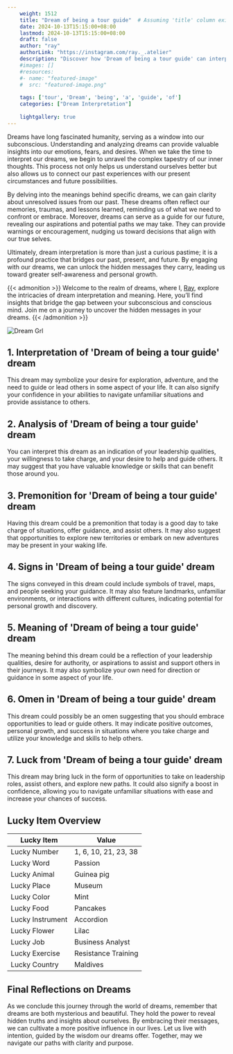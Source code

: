 ```yaml
---
    weight: 1512
    title: "Dream of being a tour guide"  # Assuming 'title' column exists
    date: 2024-10-13T15:15:00+08:00
    lastmod: 2024-10-13T15:15:00+08:00
    draft: false
    author: "ray"
    authorLink: "https://instagram.com/ray._.atelier"
    description: "Discover how 'Dream of being a tour guide' can interpret your future and uncover its significant meanings in your life."
    #images: []
    #resources:
    #- name: "featured-image"
    #  src: "featured-image.png"
    
    tags: ['tour', 'Dream', 'being', 'a', 'guide', 'of']
    categories: ["Dream Interpretation"]
    
    lightgallery: true
---
```

    
Dreams have long fascinated humanity, serving as a window into our subconscious. Understanding and analyzing dreams can provide valuable insights into our emotions, fears, and desires. When we take the time to interpret our dreams, we begin to unravel the complex tapestry of our inner thoughts. This process not only helps us understand ourselves better but also allows us to connect our past experiences with our present circumstances and future possibilities.

By delving into the meanings behind specific dreams, we can gain clarity about unresolved issues from our past. These dreams often reflect our memories, traumas, and lessons learned, reminding us of what we need to confront or embrace. Moreover, dreams can serve as a guide for our future, revealing our aspirations and potential paths we may take. They can provide warnings or encouragement, nudging us toward decisions that align with our true selves.

Ultimately, dream interpretation is more than just a curious pastime; it is a profound practice that bridges our past, present, and future. By engaging with our dreams, we can unlock the hidden messages they carry, leading us toward greater self-awareness and personal growth.

{{< admonition >}}
Welcome to the realm of dreams, where I, [Ray](https://instagram.com/ray._.atelier), explore the intricacies of dream interpretation and meaning. Here, you’ll find insights that bridge the gap between your subconscious and conscious mind. Join me on a journey to uncover the hidden messages in your dreams.
{{< /admonition >}}

![Dream Grl](https://cdn.pixabay.com/photo/2017/11/02/03/35/gothic-2910057_1280.jpg "Dream Grl")

## 1. Interpretation of 'Dream of being a tour guide' dream
 This dream may symbolize your desire for exploration, adventure, and the need to guide or lead others in some aspect of your life. It can also signify your confidence in your abilities to navigate unfamiliar situations and provide assistance to others.

## 2. Analysis of 'Dream of being a tour guide' dream
 You can interpret this dream as an indication of your leadership qualities, your willingness to take charge, and your desire to help and guide others. It may suggest that you have valuable knowledge or skills that can benefit those around you.

## 3. Premonition for 'Dream of being a tour guide' dream
 Having this dream could be a premonition that today is a good day to take charge of situations, offer guidance, and assist others. It may also suggest that opportunities to explore new territories or embark on new adventures may be present in your waking life.

## 4. Signs in 'Dream of being a tour guide' dream
 The signs conveyed in this dream could include symbols of travel, maps, and people seeking your guidance. It may also feature landmarks, unfamiliar environments, or interactions with different cultures, indicating potential for personal growth and discovery.

## 5. Meaning of 'Dream of being a tour guide' dream
 The meaning behind this dream could be a reflection of your leadership qualities, desire for authority, or aspirations to assist and support others in their journeys. It may also symbolize your own need for direction or guidance in some aspect of your life.

## 6. Omen in 'Dream of being a tour guide' dream
 This dream could possibly be an omen suggesting that you should embrace opportunities to lead or guide others. It may indicate positive outcomes, personal growth, and success in situations where you take charge and utilize your knowledge and skills to help others.

## 7. Luck from 'Dream of being a tour guide' dream
 This dream may bring luck in the form of opportunities to take on leadership roles, assist others, and explore new paths. It could also signify a boost in confidence, allowing you to navigate unfamiliar situations with ease and increase your chances of success.

## Lucky Item Overview
| Lucky Item          | Value              |
|---------------|--------------------|
| Lucky Number        | 1, 6, 10, 21, 23, 38  |
| Lucky Word          | Passion |
| Lucky Animal        | Guinea pig |
| Lucky Place         | Museum     |
| Lucky Color         | Mint     |
| Lucky Food          | Pancakes      |
| Lucky Instrument    | Accordion |
| Lucky Flower        | Lilac    |
| Lucky Job           | Business Analyst       |
| Lucky Exercise      | Resistance Training  |
| Lucky Country       | Maldives    |


##  Final Reflections on Dreams

As we conclude this journey through the world of dreams, remember that dreams are both mysterious and beautiful. They hold the power to reveal hidden truths and insights about ourselves. By embracing their messages, we can cultivate a more positive influence in our lives. Let us live with intention, guided by the wisdom our dreams offer. Together, may we navigate our paths with clarity and purpose.
